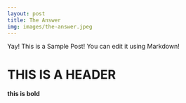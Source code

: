 ```yaml
---
layout: post
title: The Answer 
img: images/the-answer.jpeg 
---
```


Yay! This is a Sample Post! You can edit it using Markdown!

# THIS IS A HEADER

**this is bold**
